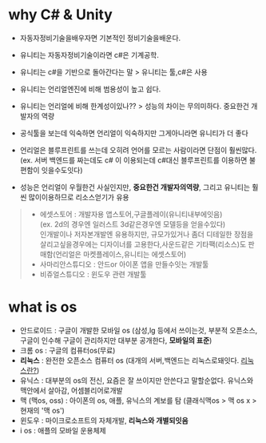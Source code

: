 # why C# & Unity

* 자동자정비기술을배우자면 기본적인 정비기술을배운다.

* 유니티는 자동자정비기술이라면 c#은 기계공학.

* 유니티는 c#을 기반으로 돌아간다는 말 > 유니티는 툴,c#은 사용

* 유니티는 언리얼엔진에 비해 범용성이 높고 쉽다.

* 유니티는 언리얼에 비해 한계성이있나?? > 성능의 차이는 무의미하다. 중요한건 개발자의 역량

* 공식툴을 보는데 익숙하면 언리얼이 익숙하지만 그게아니라면 유니티가 더 좋다

* 언리얼은 블루프린트를 쓰는데 오히려 언어를 모르는 사람이라면 단점이 훨씬많다.  
 (ex. 서버 백엔드를 짜는데도 c# 이 이용되는데 c#대신 블루프린트를 이용하면 불편함이 잇을수도잇다)

* 성능은 언리얼이 우월한건 사실인지만, **중요한건 개발자의역량**, 그리고 유니티는 훨씬 많이이용하므로
     리소스얻기가 유용

> * 에셋스토어 : 개발자용 앱스토어,구글플레이(유니티내부에잇음)  
              (ex. 2d의 경우엔 일러스트 3d같은경우엔 모델등을 얻을수있다)  
              인개발이나 저자본개발엔 유용하지만, 규모가있거나 좀더 디테일한 장점을 살리고싶을경우에는
             디자이너를 고용한다,사운드같은 기타팩(리소스)도 판매함(언리얼은 마켓플레이스,유니티는 에셋스토어)
> * 사마리안스튜디오 : 안드or 아이폰 앱을 만들수잇는 개발툴  
> * 비쥬얼스튜디오 : 윈도우 관련 개발툴


# what is os

* 안드로이드 : 구글이 개발한 모바일 os (삼성,lg 등에서 쓰이는것, 부분적 오픈소스, 구글이 인수해 구글이 관리하지만 대부분 공개한다, **모바일의 표준**)  
* 크롬 os : 구글의 컴퓨터os(무료)  
* **리눅스** : 완전한 오픈소스 컴퓨터 os (대개의 서버,백엔드는 리눅스로돼잇다. [리눅스란?](https://joone.net/))  
* 유닉스 : 대부분의 os의 전신, 요즘은 잘 쓰이지만 안쓴다고 말할순없다. 유닉스와 맥안에서 살아감, 어셈블리어로개발  
* 맥 (맥os, oss) : 아이폰의 os, 애플, 유닉스의 계보를 탐 (클래식맥os > 맥 os x > 현재의 '맥 os')  
* 윈도우 : 마이크로소프트의 자체개발, **리눅스와 개별되잇음**  
* i os : 애플의 모바일 운용체제  

